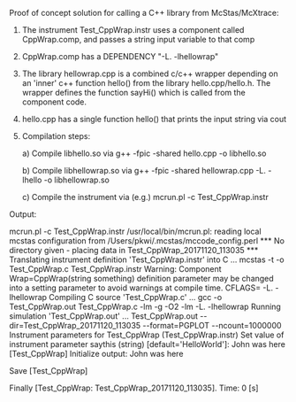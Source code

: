 Proof of concept solution for calling a C++ library from McStas/McXtrace:

1) The instrument Test_CppWrap.instr uses a component called CppWrap.comp, and passes a string 
   input variable to that comp

2) CppWrap.comp has a DEPENDENCY "-L. -lhellowrap"

3) The library hellowrap.cpp is a combined c/c++ wrapper depending on an 'inner' c++ function 
   hello() from the library hello.cpp/hello.h. The wrapper defines the function sayHi() which
   is called from the component code.

4) hello.cpp has a single function hello() that prints the input string via cout 

5) Compilation steps:

   a) Compile libhello.so via
      g++ -fpic -shared hello.cpp -o libhello.so
   
   b) Compile libhellowrap.so via
      g++ -fpic -shared hellowrap.cpp -L. -lhello -o libhellowrap.so

   c) Compile the instrument via (e.g.)
      mcrun.pl -c Test_CppWrap.instr


Output:

mcrun.pl -c Test_CppWrap.instr
/usr/local/bin/mcrun.pl: reading local mcstas configuration from /Users/pkwi/.mcstas/mccode_config.perl
*** No directory given - placing data in Test_CppWrap_20171120_113035 ***
Translating instrument definition 'Test_CppWrap.instr' into C ...
mcstas -t -o Test_CppWrap.c Test_CppWrap.instr
Warning: Component Wrap=CppWrap(string something) definition parameter
         may be changed into a setting parameter to avoid
         warnings at compile time.
CFLAGS= -L. -lhellowrap
Compiling C source 'Test_CppWrap.c' ...
gcc -o Test_CppWrap.out Test_CppWrap.c -lm -g -O2 -lm -L. -lhellowrap
Running simulation 'Test_CppWrap.out' ...
Test_CppWrap.out --dir=Test_CppWrap_20171120_113035 --format=PGPLOT --ncount=1000000
Instrument parameters for Test_CppWrap (Test_CppWrap.instr)
Set value of instrument parameter saythis (string) [default='HelloWorld']:
John was here
[Test_CppWrap] Initialize
output: John was here

Save [Test_CppWrap]

Finally [Test_CppWrap: Test_CppWrap_20171120_113035]. Time: 0 [s] 
